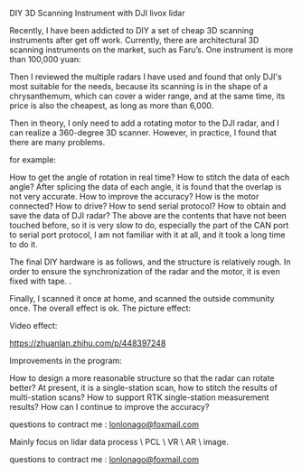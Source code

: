 DIY 3D Scanning Instrument with DJI livox lidar


Recently, I have been addicted to DIY a set of cheap 3D scanning instruments after get off work. Currently, there are architectural 3D scanning instruments on the market, such as Faru’s. One instrument is more than 100,000 yuan:


Then I reviewed the multiple radars I have used and found that only DJI's most suitable for the needs, because its scanning is in the shape of a chrysanthemum, which can cover a wider range, and at the same time, its price is also the cheapest, as long as more than 6,000.

Then in theory, I only need to add a rotating motor to the DJI radar, and I can realize a 360-degree 3D scanner. However, in practice, I found that there are many problems.

for example:

How to get the angle of rotation in real time?
How to stitch the data of each angle?
After splicing the data of each angle, it is found that the overlap is not very accurate. How to improve the accuracy?
How is the motor connected? How to drive? How to send serial protocol?
How to obtain and save the data of DJI radar?
The above are the contents that have not been touched before, so it is very slow to do, especially the part of the CAN port to serial port protocol, I am not familiar with it at all, and it took a long time to do it.



The final DIY hardware is as follows, and the structure is relatively rough. In order to ensure the synchronization of the radar and the motor, it is even fixed with tape. .



Finally, I scanned it once at home, and scanned the outside community once. The overall effect is ok. The picture effect:


Video effect:


https://zhuanlan.zhihu.com/p/448397248



Improvements in the program:

How to design a more reasonable structure so that the radar can rotate better​?
At present, it is a single-station scan, how to stitch the results of multi-station scans​?
How to support RTK single-station measurement results?
How can I continue to improve the accuracy?


questions to contract me : lonlonago@foxmail.com


Mainly focus on lidar data process \ PCL \ VR \ AR \ image.

questions to contract me : lonlonago@foxmail.com


